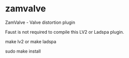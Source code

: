 zamvalve
========

ZamValve - Valve distortion plugin

Faust is not required to compile this LV2 or Ladspa plugin.

  make lv2
    or
  make ladspa

  sudo make install
